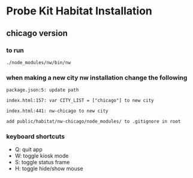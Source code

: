 # Probe Kit Habitat Installation #
## chicago version ##

### to run ###

`` ./node_modules/nw/bin/nw ``


### when making a new city nw installation change the following ###

`` package.json:5: update path ``

`` index.html:157: var CITY_LIST = ["chicago"] to new city ``

`` index.html:441: nw-chicago to new city ``

`` add public/habitat/nw-chicago/node_modules/ to .gitignore in root ``


### keyboard shortcuts ###

* Q: quit app
* W: toggle kiosk mode
* S: toggle status frame
* H: toggle hide/show mouse